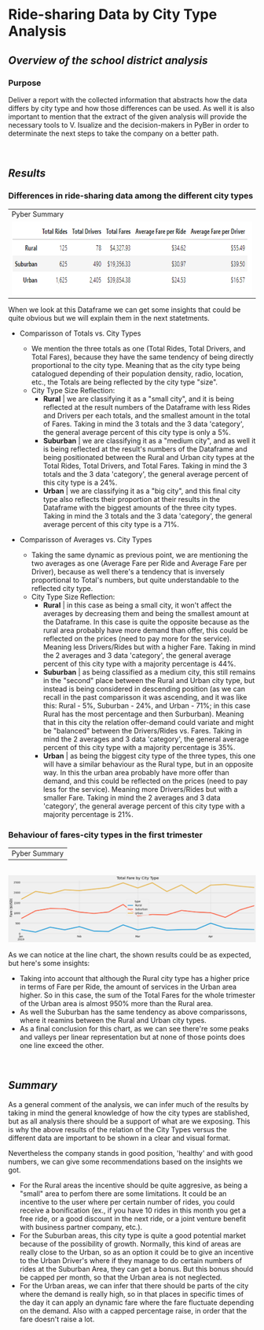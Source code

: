 # Ride-sharing Data by City Type Analysis

## ***Overview of the school district analysis***

### **Purpose**
<!--Explain the purpose of the new analysis..-->
<!--The purpose of the new analysis is well defined. (3 pt)-->

Deliver a report with the collected information that abstracts how the data differs by city type and how those differences can be used. As well it is also important to mention that the extract of the given analysis will provide the necessary tools to V. Isualize and the decision-makers in PyBer in order to determinate the next steps to take the company on a better path.

<br />

## ***Results***
<!--Using images from the summary DataFrame and multiple-line chart, describe the differences in ride-sharing data among the different city types..-->
<!--There is a description of the differences in ride-sharing data among the different city types. Ride-sharing data include the total rides, total drivers, total fares, average fare per ride and driver, and total fare by city type. (7 pt)-->

### **Differences in ride-sharing data among the different city types**

<table>
    <tr>
        <td>Pyber Summary</td>
    </tr>
    <tr>
        <td><img src="Resources/Pyber_summary.png" width=650 height=150></td>
    </tr>
</table>

When we look at this Dataframe we can get some insights that could be quite obvious but we will explain them in the next statetments.

- Comparisson of Totals vs. City Types
  - We mention the three totals as one (Total Rides, Total Drivers, and Total Fares), because they have the same tendency of being directly proportional to the city type. Meaning that as the city type being catalogued depending of their population density, radio, location, etc., the Totals are being reflected by the city type "size".
  - City Type Size Reflection:
    - **Rural** | we are classifying it as a "small city", and it is being reflected at the result numbers of the Dataframe with less Rides and Drivers per each totals, and the smallest amount in the total of Fares. Taking in mind the 3 totals and the 3 data 'category', the general average percent of this city type is only a 5%.
    - **Suburban** | we are classifying it as a "medium city", and as well it is being reflected at the result's numbers of the Dataframe and being positionated between the Rural and Urban city types at the Total Rides, Total Drivers, and Total Fares. Taking in mind the 3 totals and the 3 data 'category', the general average percent of this city type is a 24%.
    - **Urban** | we are classifying it as a "big city", and this final city type also reflects their proportion at their results in the Dataframe with the biggest amounts of the three city types. Taking in mind the 3 totals and the 3 data 'category', the general average percent of this city type is a 71%.

- Comparisson of Averages vs. City Types
  - Taking the same dynamic as previous point, we are mentioning the two averages as one (Average Fare per Ride and Average Fare per Driver), because as well there's a tendency that is inversely proportional to Total's numbers, but quite understandable to the reflected city type.
  - City Type Size Reflection:
    - **Rural** | in this case as being a small city, it won't affect the averages by decreasing them and being the smallest amount at the Dataframe. In this case is quite the opposite because as the rural area probably have more demand than offer, this could be reflected on the prices (need to pay more for the service). Meaning less Drivers/Rides but with a higher Fare. Taking in mind the 2 averages and 3 data 'category', the general average percent of this city type with a majority percentage is 44%.
    - **Suburban** | as being classified as a medium city, this still remains in the "second" place between the Rural and Urban city type, but instead is being considered in descending position (as we can recall in the past comparisson it was ascending, and it was like this: Rural - 5%, Suburban - 24%, and Urban - 71%; in this case Rural has the most percentage and then Surburban). Meaning that in this city the relation offer-demand could variate and might be "balanced" between the Drivers/Rides vs. Fares. Taking in mind the 2 averages and 3 data 'category', the general average percent of this city type with a majority percentage is 35%.
    - **Urban** | as being the biggest city type of the three types, this one will have a similar behaviour as the Rural type, but in an opposite way. In this the urban area probably have more offer than demand, and this could be reflected on the prices (need to pay less for the service). Meaning more Drivers/Rides but with a smaller Fare. Taking in mind the 2 averages and 3 data 'category', the general average percent of this city type with a majority percentage is 21%.

### **Behaviour of fares-city types in the first trimester**

<table>
    <tr>
        <td>Pyber Summary</td>
    </tr>
</table>

&nbsp;&nbsp;&nbsp;&nbsp;![This is an image](https://raw.githubusercontent.com/mnlmelu/pyber_analysis/main/analysis/PyBer_fare_summary.png)

As we can notice at the line chart, the shown results could be as expected, but here's some insights:
- Taking into account that although the Rural city type has a higher price in terms of Fare per Ride, the amount of services in the Urban area higher. So in this case, the sum of the Total Fares for the whole trimester of the Urban area is almost 950% more than the Rural area.
- As well the Suburban has the same tendency as above comparissons, where it reamins between the Rural and Urban city types.
- As a final conclusion for this chart, as we can see there're some peaks and valleys per linear representation but at none of those points does one line exceed the other.

<br />

## ***Summary***
<!--Based on the results, provide three business recommendations to the CEO for addressing any disparities among the city types.-->
<!--There is a statement summarizing three business recommendations to the CEO for addressing any disparities among the city types. (4 pt)-->

As a general comment of the analysis, we can infer much of the results by taking in mind the general knowledge of how the city types are stablished, but as all analysis there should be a support of what are we exposing. This is why the above results of the relation of the City Types versus the different data are important to be shown in a clear and visual format.

Nevertheless the company stands in good position, 'healthy' and with good numbers, we can give some recommendations based on the insights we got.
- For the Rural areas the incentive should be quite aggresive, as being a "small" area to perfom there are some limitations. It could be an incentive to the user where per certain number of rides, you could receive a bonification (ex., if you have 10 rides in this month you get a free ride, or a good discount in the next ride, or a joint venture benefit with business partner company, etc.).
- For the Suburban areas, this city type is quite a good potential market because of the possibility of growth. Normally, this kind of areas are really close to the Urban, so as an option it could be to give an incentive to the Urban Driver's where if they manage to do certain numbers of rides at the Suburban Area, they can get a bonus. But this bonus should be capped per month, so that the Urban area is not neglected.
- For the Urban areas, we can infer that there should be parts of the city where the demand is really high, so in that places in specific times of the day it can apply an dynamic fare where the fare fluctuate depending on the demand. Also with a capped percentage raise, in order that the fare doesn't raise a lot.